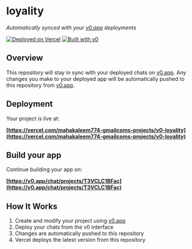 # loyality

*Automatically synced with your [v0.app](https://v0.app) deployments*

[![Deployed on Vercel](https://img.shields.io/badge/Deployed%20on-Vercel-black?style=for-the-badge&logo=vercel)](https://vercel.com/mahakaleem774-gmailcoms-projects/v0-loyality)
[![Built with v0](https://img.shields.io/badge/Built%20with-v0.app-black?style=for-the-badge)](https://v0.app/chat/projects/T3VCLC1BFac)

## Overview

This repository will stay in sync with your deployed chats on [v0.app](https://v0.app).
Any changes you make to your deployed app will be automatically pushed to this repository from [v0.app](https://v0.app).

## Deployment

Your project is live at:

**[https://vercel.com/mahakaleem774-gmailcoms-projects/v0-loyality](https://vercel.com/mahakaleem774-gmailcoms-projects/v0-loyality)**

## Build your app

Continue building your app on:

**[https://v0.app/chat/projects/T3VCLC1BFac](https://v0.app/chat/projects/T3VCLC1BFac)**

## How It Works

1. Create and modify your project using [v0.app](https://v0.app)
2. Deploy your chats from the v0 interface
3. Changes are automatically pushed to this repository
4. Vercel deploys the latest version from this repository

